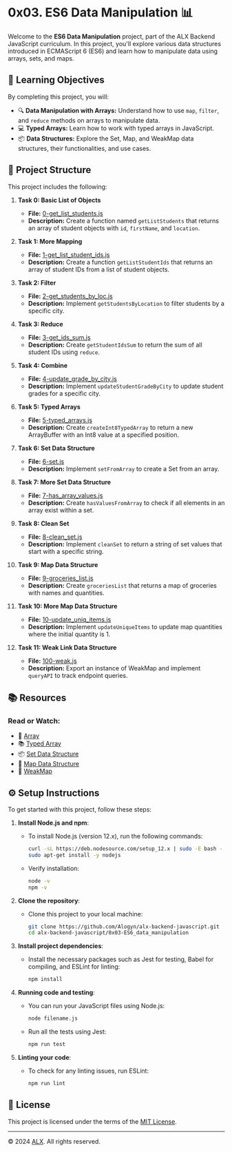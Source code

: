# 0x03. ES6 Data Manipulation 📊

Welcome to the **ES6 Data Manipulation** project, part of the ALX Backend JavaScript curriculum. In this project, you'll explore various data structures introduced in ECMAScript 6 (ES6) and learn how to manipulate data using arrays, sets, and maps.

## 📝 Learning Objectives

By completing this project, you will:

- 🔍 **Data Manipulation with Arrays:** Understand how to use `map`, `filter`, and `reduce` methods on arrays to manipulate data.
- 💻 **Typed Arrays:** Learn how to work with typed arrays in JavaScript.
- 📦 **Data Structures:** Explore the Set, Map, and WeakMap data structures, their functionalities, and use cases.

## 📂 Project Structure

This project includes the following:

1. **Task 0: Basic List of Objects**  
   - **File:** [0-get_list_students.js](./0-get_list_students.js)  
   - **Description:** Create a function named `getListStudents` that returns an array of student objects with `id`, `firstName`, and `location`.

2. **Task 1: More Mapping**  
   - **File:** [1-get_list_student_ids.js](./1-get_list_student_ids.js)  
   - **Description:** Create a function `getListStudentIds` that returns an array of student IDs from a list of student objects.

3. **Task 2: Filter**  
   - **File:** [2-get_students_by_loc.js](./2-get_students_by_loc.js)  
   - **Description:** Implement `getStudentsByLocation` to filter students by a specific city.

4. **Task 3: Reduce**  
   - **File:** [3-get_ids_sum.js](./3-get_ids_sum.js)  
   - **Description:** Create `getStudentIdsSum` to return the sum of all student IDs using `reduce`.

5. **Task 4: Combine**  
   - **File:** [4-update_grade_by_city.js](./4-update_grade_by_city.js)  
   - **Description:** Implement `updateStudentGradeByCity` to update student grades for a specific city.

6. **Task 5: Typed Arrays**  
   - **File:** [5-typed_arrays.js](./5-typed_arrays.js)  
   - **Description:** Create `createInt8TypedArray` to return a new ArrayBuffer with an Int8 value at a specified position.

7. **Task 6: Set Data Structure**  
   - **File:** [6-set.js](./6-set.js)  
   - **Description:** Implement `setFromArray` to create a Set from an array.

8. **Task 7: More Set Data Structure**  
   - **File:** [7-has_array_values.js](./7-has_array_values.js)  
   - **Description:** Create `hasValuesFromArray` to check if all elements in an array exist within a set.

9. **Task 8: Clean Set**  
   - **File:** [8-clean_set.js](./8-clean_set.js)  
   - **Description:** Implement `cleanSet` to return a string of set values that start with a specific string.

10. **Task 9: Map Data Structure**  
    - **File:** [9-groceries_list.js](./9-groceries_list.js)  
    - **Description:** Create `groceriesList` that returns a map of groceries with names and quantities.

11. **Task 10: More Map Data Structure**  
    - **File:** [10-update_uniq_items.js](./10-update_uniq_items.js)  
    - **Description:** Implement `updateUniqueItems` to update map quantities where the initial quantity is 1.

12. **Task 11: Weak Link Data Structure**  
    - **File:** [100-weak.js](./100-weak.js)  
    - **Description:** Export an instance of WeakMap and implement `queryAPI` to track endpoint queries.

## 📚 Resources

### Read or Watch:

- 📘 [Array](https://developer.mozilla.org/en-US/docs/Web/JavaScript/Reference/Global_Objects/Array)
- 📚 [Typed Array](https://developer.mozilla.org/en-US/docs/Web/JavaScript/Guide/Typed_arrays)
- 📦 [Set Data Structure](https://developer.mozilla.org/en-US/docs/Web/JavaScript/Reference/Global_Objects/Set)
- 📍 [Map Data Structure](https://developer.mozilla.org/en-US/docs/Web/JavaScript/Reference/Global_Objects/Map)
- 🔗 [WeakMap](https://developer.mozilla.org/en-US/docs/Web/JavaScript/Reference/Global_Objects/WeakMap)

## ⚙️ Setup Instructions

To get started with this project, follow these steps:

1. **Install Node.js and npm**:
   - To install Node.js (version 12.x), run the following commands:
     ```bash
     curl -sL https://deb.nodesource.com/setup_12.x | sudo -E bash -
     sudo apt-get install -y nodejs
     ```
   - Verify installation:
     ```bash
     node -v
     npm -v
     ```

2. **Clone the repository**:
   - Clone this project to your local machine:
     ```bash
     git clone https://github.com/Alogyn/alx-backend-javascript.git
     cd alx-backend-javascript/0x03-ES6_data_manipulation
     ```

3. **Install project dependencies**:
   - Install the necessary packages such as Jest for testing, Babel for compiling, and ESLint for linting:
     ```bash
     npm install
     ```

4. **Running code and testing**:
   - You can run your JavaScript files using Node.js:
     ```bash
     node filename.js
     ```
   - Run all the tests using Jest:
     ```bash
     npm run test
     ```

5. **Linting your code**:
   - To check for any linting issues, run ESLint:
     ```bash
     npm run lint
     ```

## 📜 License

This project is licensed under the terms of the [MIT License](https://www.alxafrica.com/terms-conditions-portal/).

---

© 2024 [ALX](https://www.alxafrica.com/). All rights reserved.
